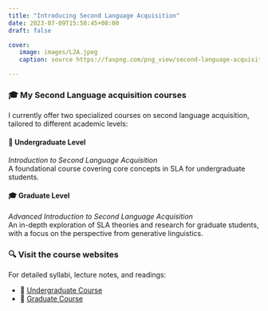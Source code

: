 ```yaml
---
title: "Introducing Second Language Acquisition"
date: 2023-07-09T15:50:45+08:00
draft: false

cover: 
   image: images/L2A.jpeg
   caption: source https://favpng.com/png_view/second-language-acquisition-linguistics-second-language-png/j8PLYEKF

---
```


### 🎓 My Second Language acquisition courses  

I currently offer two specialized courses on second language acquisition, tailored to different academic levels:  



#### 🎒 Undergraduate Level  
*Introduction to Second Language Acquisition*  
A foundational course covering core concepts in SLA for undergraduate students.  

#### 🎓 Graduate Level  
*Advanced Introduction to Second Language Acquisition*  
An in-depth exploration of SLA theories and research for graduate students, with a focus on the perspective from generative linguistics.  


### 🔍 Visit the course websites  
For detailed syllabi, lecture notes, and readings:  

- 🔹 [Undergraduate Course](https://zjpsycholin.github.io/SLA4ug/)  
- 🔸 [Graduate Course](https://zjpsycholin.github.io/SLA4pg/)  
<!--
COURSE SYLLABUS [Download syllabus](Syllabus.pdf)



#### *COURSE DESCRIPTION* ####
This course is a general introduction to scientific research into how people learn a second language. Although the course is designed to be accessible to students from a wide variety of backgrounds, some knowledge of the linguistic structure of English will be assumed.

Second language acquisition, or SLA, is a theoretical and experimental field of study which, like first language acquisition studies, looks at the phenomenon of language development -- in this case the acquisition of a second language. 

The dominant aim behind the research of this field is to extend our understanding of the complex processes and mechanisms that drive language acquisition. 

---

By virtue of the fact that language itself is complex, SLA has become a broadly-based field and it now involves:
- Examining how non-native language ability develops, stabilizes, and undergoes attrition (forgetting, loss)
- Carrying out an analysis and interpretation of all aspects of learner language with the help of current linguistic theory
- Developing theories that are specific to the field of SLA that aim to account for the many facets of non-native language and behavior
- Testing hypotheses to explain second language knowledge and behavior

---

#### *LEARNING OBJECTIVES* ####
By the end of the course, students should be able to:  
[1].	Identify major issues in current SLA research and theory  
[2].	Discuss problems and challenges in current research and theory  
[3].	Describe how the field developed historically, including major trends in research/theories, major figures    
[4].	Summarize the important studies and basic ideas of research studies  
[5].	Formulate questions about aspects of research articles and theories that you do not understand  
[6].	Analyze second language learner data from multiple perspectives  
[7].	Articulate your own stand on theories of SLA (develop your own theory) and describe the principles that will inform your future work in the field

---

#### *REFERENCE BOOK* ####
Saville-Troike, Muriel. 2012. Introducing second language acquisition (2nd edition). Cambridge, UK; New York: Cambridge University Press.

Slabakova, R. 2016. Second language acquisition. Oxford University Press.

---

#### *COURSE SCHEDULE* ####
This course mainly covers the following aspects of SLA research. Contents may be subject to changes. 



| Chapters      | Readings      | Supplementary materials            |
|--------------------------------------------|------------------------------------|-----------------------------------------|
| Chapter 1   Introduction          |    Lecture Note: [Download](LN1.pdf);   Required reading: The Nature of Theories (Vanpatten & Williams, 2015) [Download](Vapatten&Williams_2015.pdf);   Supplementary readings: 1. Language Architecture [Download](Language_architecture.pdf);    2. The Scope of Inquiry and Goals of SLA (Doughty & Long, 2008) [Download](Doughty&Long_2008.pdf); 3. Introduction to the study of SLA  (Gass,2008) [Download](Gass_2008.pdf)    |   video#1 Chomsky on language design {{< youtube MLk47AMBdTA >}}   video#2 Chomsky on the structure of language {{< youtube E3U6MsdBalg >}}   video#3 Chomsky on the concept of language {{< youtube hdUbIlwHRkY >}}   video#4 B. F. Skinner - Philosophy of Behaviorism {{< youtube NpDmRc8-pyU >}} |
|             |         | |
| Chapter 2      | Linguistic perspectives of SLA:learner language   |        |
| 2.1 Cross-linguistic influences            | Lecture Note: LN2-1 [Download](LN2-1.pdf);   Required readings: 高阶英语学习者对线性思维特征习得的实证研究 (王 & 陶，2020) [Download](WANG&TAO_2020.pdf)         | Supplementary readings: 1. Corder_1967 [Download](Corder_1967.pdf); 2. Odlin_2003[Download](Odlin_2003.pdf)                 |
||||
| 2.2 Development of learner language        | Lecture Notes: LN2-2 [Download](LN2-2.pdf);   Required readings: Formulae in L2 [Download](Formulaic_2008.pdf)   | Supplementary readings:  Dulay&Burt_1974 [Download](Dulay&Burt_1974.pdf)      |
||||
| 2.3 Universal Grammar and learner language | Lecture Note: LN2-3 [Download](LN2-3.pdf);    Required reading: 1.Intro chapter by Lydia White [Download](White_chapter1.pdf) 2. 汉语“自己”阻断效应实证研究 [Download](Zeng_2016.pdf); 3. Acquisition of Syntax by Slabakova Roumyana [Download](Acquisition_of_syntax.pdf);    |Universal Grammar by by Andrew Carnie {{< youtube yO8D6PlFLfw >}}       
|          |         |         | 
| Chapter 3  | Psycholinguistic perspectives of SLA     |      |  
| 3.1 Language and brain    | Lecture Notes: LN3.1-1 [Download](LN3.1-1.pdf); LN3.1-2 [Download](LN3.1-2.pdf); Required reading: Critical Period Hypothesis [Download](CPH.pdf)    | Supplementary reading:    1. 论争中的临界期假说再思考[Download](YANG&CUI_2012.pdf);    2. video by Evan Ashworth on Language and Brain {{< youtube sbHG1lwK7O4 >}}         |
| 3.2 Cognition and language acquisition     | Lecture Note: LN3.2 [Download](LN3.2.pdf); Required reading: 否定句中全称量词辖域的解读 [Download](JIA_2018.pdf)          | Supplementary reading: The illusion of language acquisition [Download](Illusion_2013.pdf)     |
|       |            |       |  
| Chapter 4 | Individual differences and SLA | |                                                                      
|4.1 Motivation    |   Lecture Note: LN4.1 [Download](LN4.1.pdf)||
||||
| Chapter 5 Social dimensions of SLA   | Lecture Notes: LN5 [Download](LN5.pdf);       | Supplementary readings: 1. Language socialization approaches to SLA [Download](Duff&Talmy_2011.pdf); 2. An identity approach to SLA [Download](Norton&McKinney_2011.pdf)         |

-->

